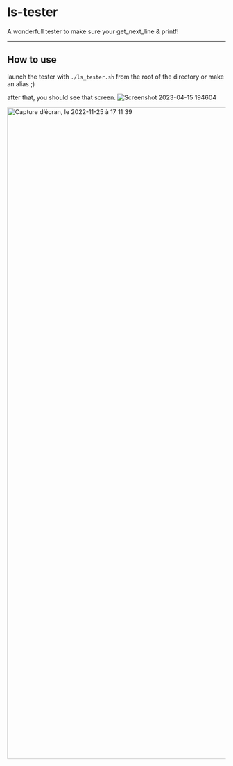 # ls-tester #

A wonderfull tester to make sure your get_next_line & printf!

---
## How to use ##
launch the tester with `./ls_tester.sh` from the root of the directory or make an alias ;)

after that, you should see that screen.
![Screenshot 2023-04-15 194604](https://user-images.githubusercontent.com/41463323/232258688-7c82df9a-e631-4edb-aef7-8b4b96c9213c.png)



<img width="1499" alt="Capture d’écran, le 2022-11-25 à 17 11 39" src="https://user-images.githubusercontent.com/114107506/204059443-3389b742-a4d5-4261-9ff3-619998f6e74a.png">
